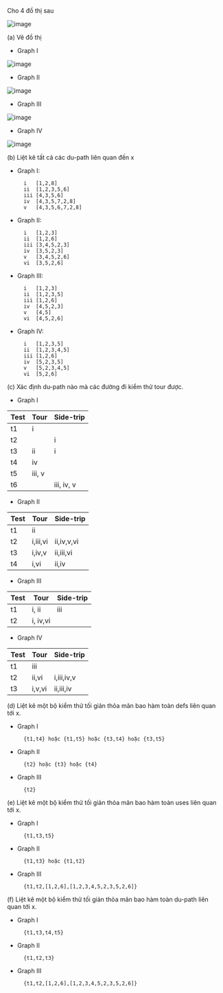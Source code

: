 Cho 4 đồ thị sau

![image](https://user-images.githubusercontent.com/48431650/94986617-55521300-058a-11eb-9dc4-d679500cbb4d.png)

(a) Vẽ đồ thị
* Graph I

![image](https://user-images.githubusercontent.com/48431650/94986488-6d756280-0589-11eb-9b61-065c11d4bf04.png)

* Graph II

![image](https://user-images.githubusercontent.com/48431650/94986530-bf1ded00-0589-11eb-8496-c64efead7e32.png)

* Graph III

![image](https://user-images.githubusercontent.com/48431650/94986576-2045c080-058a-11eb-93e7-f926c2ba6290.png)

* Graph IV

![image](https://user-images.githubusercontent.com/48431650/94986661-a7933400-058a-11eb-8434-5f082a25932b.png)


(b) Liệt kê tất cả các du-path liên quan đến x

* Graph I:

        i	[1,2,8]
        ii	[1,2,3,5,6]
        iii	[4,3,5,6]
        iv	[4,3,5,7,2,8]
        v	[4,3,5,6,7,2,8]

* Graph II:

        i	[1,2,3]
        ii	[1,2,6]
        iii	[3,4,5,2,3]
        iv	[3,5,2,3]
        v	[3,4,5,2,6]
        vi	[3,5,2,6]

* Graph III:

        i	[1,2,3]
        ii	[1,2,3,5]
        iii	[1,2,6]
        iv	[4,5,2,3]
        v	[4,5]
        vi	[4,5,2,6]

* Graph IV:

        i	[1,2,3,5]
        ii	[1,2,3,4,5]
        iii	[1,2,6]
        iv	[5,2,3,5]
        v	[5,2,3,4,5]
        vi	[5,2,6]

(c) Xác định du-path nào mà các đường đi kiểm thử tour được.

* Graph I

Test | Tour | Side-trip
-|----- | -----
t1|i| 
t2| |i
t3|ii|i
t4|iv| 
t5|iii, v| 
t6| |iii, iv, v

* Graph II

Test | Tour | Side-trip
-|----- | -----
t1|ii| 
t2|i,iii,vi|ii,iv,v,vi 
t3|i,iv,v|ii,iii,vi
t4|i,vi|ii,iv 

* Graph III

Test | Tour | Side-trip
-|----- | -----
t1|i, ii|iii
t2|i, iv,vi| 

* Graph IV

Test | Tour | Side-trip
-|----- | -----
t1|iii|
t2|ii,vi|i,iii,iv,v 
t3|i,v,vi|ii,iii,iv


(d) Liệt kê một bộ kiểm thử tối giản thỏa mãn bao hàm toàn defs liên quan tới x.

* Graph I
 
        {t1,t4} hoặc {t1,t5} hoặc {t3,t4} hoặc {t3,t5}

* Graph II

        {t2} hoặc {t3} hoặc {t4}

* Graph III

        {t2}


(e) Liệt kê một bộ kiểm thử tối giản thỏa mãn bao hàm toàn uses liên quan tới x.

* Graph I

        {t1,t3,t5}

* Graph II

        {t1,t3} hoặc {t1,t2}

* Graph III

        {t1,t2,[1,2,6],[1,2,3,4,5,2,3,5,2,6]}


(f) Liệt kê một bộ kiểm thử tối giản thỏa mãn bao hàm toàn du-path liên quan tới x.

* Graph I

        {t1,t3,t4,t5}

* Graph II

        {t1,t2,t3}

* Graph III

        {t1,t2,[1,2,6],[1,2,3,4,5,2,3,5,2,6]}

